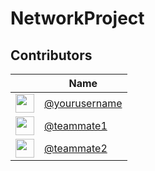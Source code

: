 # NetworkProject

## Contributors

|  | Name | 
| - | ---- | 
| <img src="https://avatars.githubusercontent.com/u/106036318?v=4" width="30"> | [@yourusername](https://github.com/yourusername) | 
| <img src="https://avatars.githubusercontent.com/u/183641468?v=4" width="30"> | [@teammate1](https://github.com/teammate1) | 
| <img src="https://github.com/teammate2.png" width="30"> | [@teammate2](https://github.com/teammate2) | 
